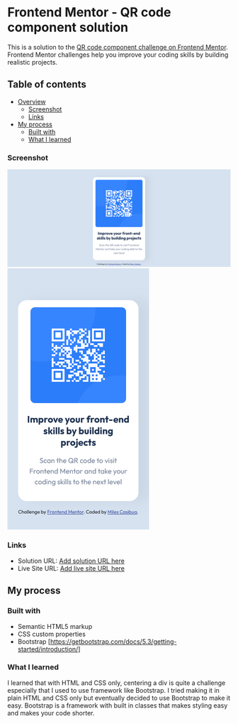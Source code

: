 # Frontend Mentor - QR code component solution

This is a solution to the [QR code component challenge on Frontend Mentor](https://www.frontendmentor.io/challenges/qr-code-component-iux_sIO_H). Frontend Mentor challenges help you improve your coding skills by building realistic projects.

## Table of contents

- [Overview](#overview)
  - [Screenshot](#screenshot)
  - [Links](#links)
- [My process](#my-process)
  - [Built with](#built-with)
  - [What I learned](#what-i-learned)

### Screenshot

![Desktop Design Solution](./screenshots/Desktop%20design.png)
![Mobile Design Solution](./screenshots/Mobile%20design.png)

### Links

- Solution URL: [Add solution URL here](https://your-solution-url.com)
- Live Site URL: [Add live site URL here](https://your-live-site-url.com)

## My process

### Built with

- Semantic HTML5 markup
- CSS custom properties
- Bootstrap [https://getbootstrap.com/docs/5.3/getting-started/introduction/]

### What I learned

I learned that with HTML and CSS only, centering a div is quite a challenge especially that I used to use framework like Bootstrap. I tried making it in plain HTML and CSS only but eventually decided to use Bootstrap to make it easy. Bootstrap is a framework with built in classes that makes styling easy and makes your code shorter.
